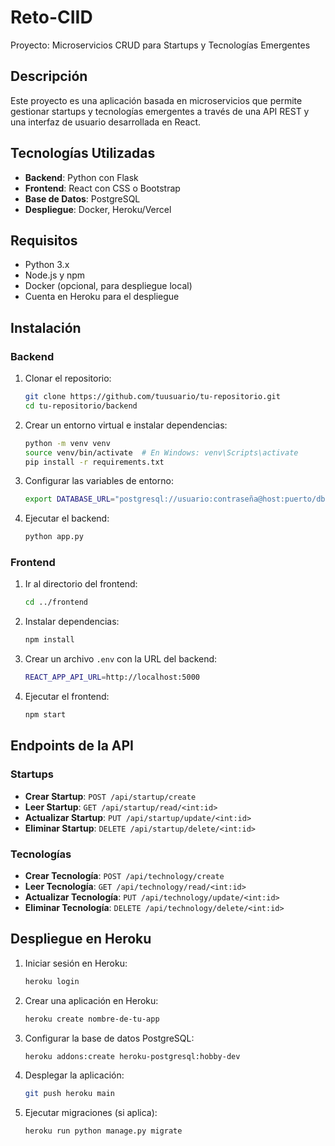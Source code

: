 # Reto-CIID

Proyecto: Microservicios CRUD para Startups y Tecnologías Emergentes

## Descripción
Este proyecto es una aplicación basada en microservicios que permite gestionar startups y tecnologías emergentes a través de una API REST y una interfaz de usuario desarrollada en React.

## Tecnologías Utilizadas
- **Backend**: Python con Flask
- **Frontend**: React con CSS o Bootstrap
- **Base de Datos**: PostgreSQL
- **Despliegue**: Docker, Heroku/Vercel

## Requisitos
- Python 3.x
- Node.js y npm
- Docker (opcional, para despliegue local)
- Cuenta en Heroku para el despliegue

## Instalación
### Backend
1. Clonar el repositorio:
   ```sh
   git clone https://github.com/tuusuario/tu-repositorio.git
   cd tu-repositorio/backend
   ```
2. Crear un entorno virtual e instalar dependencias:
   ```sh
   python -m venv venv
   source venv/bin/activate  # En Windows: venv\Scripts\activate
   pip install -r requirements.txt
   ```
3. Configurar las variables de entorno:
   ```sh
   export DATABASE_URL="postgresql://usuario:contraseña@host:puerto/dbname"
   ```
4. Ejecutar el backend:
   ```sh
   python app.py
   ```

### Frontend
1. Ir al directorio del frontend:
   ```sh
   cd ../frontend
   ```
2. Instalar dependencias:
   ```sh
   npm install
   ```
3. Crear un archivo `.env` con la URL del backend:
   ```sh
   REACT_APP_API_URL=http://localhost:5000
   ```
4. Ejecutar el frontend:
   ```sh
   npm start
   ```

## Endpoints de la API

### Startups
- **Crear Startup**: `POST /api/startup/create`
- **Leer Startup**: `GET /api/startup/read/<int:id>`
- **Actualizar Startup**: `PUT /api/startup/update/<int:id>`
- **Eliminar Startup**: `DELETE /api/startup/delete/<int:id>`

### Tecnologías
- **Crear Tecnología**: `POST /api/technology/create`
- **Leer Tecnología**: `GET /api/technology/read/<int:id>`
- **Actualizar Tecnología**: `PUT /api/technology/update/<int:id>`
- **Eliminar Tecnología**: `DELETE /api/technology/delete/<int:id>`

## Despliegue en Heroku
1. Iniciar sesión en Heroku:
   ```sh
   heroku login
   ```
2. Crear una aplicación en Heroku:
   ```sh
   heroku create nombre-de-tu-app
   ```
3. Configurar la base de datos PostgreSQL:
   ```sh
   heroku addons:create heroku-postgresql:hobby-dev
   ```
4. Desplegar la aplicación:
   ```sh
   git push heroku main
   ```
5. Ejecutar migraciones (si aplica):
   ```sh
   heroku run python manage.py migrate
   ```
